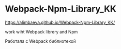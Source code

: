 # Webpack-Npm-Library_KK


https://alimbaeva.github.io/Webpack-Npm-Library_KK/

work wiht Webpack librery and Npm 

Работала с Webpack библиотекой
